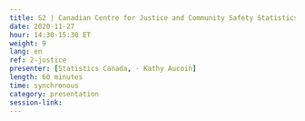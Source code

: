 ```yaml
---
title: S2 | Canadian Centre for Justice and Community Safety Statistics (CCJCSS)
date: 2020-11-27
hour: 14:30-15:30 ET
weight: 9
lang: en
ref: 2-justice
presenter: [Statistics Canada, · Kathy Aucoin]
length: 60 minutes
time: synchronous
category: presentation
session-link:
---
```

